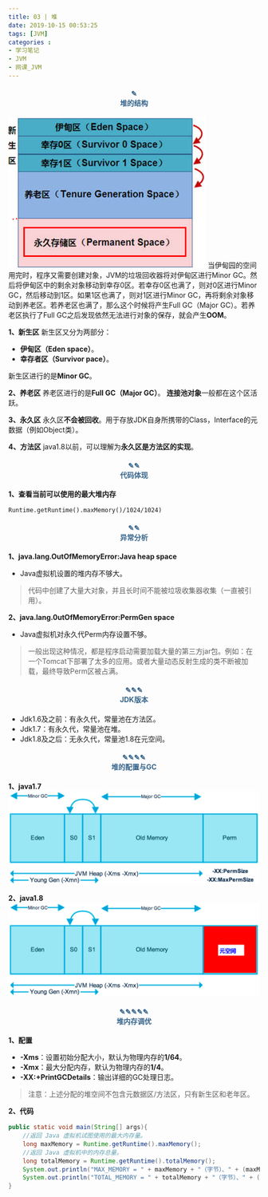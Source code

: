 ```yaml
---
title: 03 | 堆
date: 2019-10-15 00:53:25
tags: [JVM]
categories :
- 学习笔记
- JVM
- 网课_JVM
---
```


#### <center><font color = "#36648B">✎</font><br/><font color = "#36648B">堆的结构</font></center>

![](网课_JVM_03_堆\堆结构.png)
当伊甸园的空间用完时，程序又需要创建对象，JVM的垃圾回收器将对伊甸区进行Minor GC。然后将伊甸区中的剩余对象移动到幸存0区。若幸存0区也满了，则对0区进行Minor GC，然后移动到1区。如果1区也满了，则对1区进行Minor GC，再将剩余对象移动到养老区。若养老区也满了，那么这个时候将产生Full GC（Major GC）。若养老区执行了Full GC之后发现依然无法进行对象的保存，就会产生**OOM**。

**1、新生区**
新生区又分为两部分：
- **伊甸区（Eden space）**。
- **幸存者区（Survivor pace）**。

新生区进行的是**Minor GC**。

**2、养老区**
养老区进行的是**Full GC（Major GC）**。
**连接池对象**一般都在这个区活跃。

**3、永久区**
永久区**不会被回收**。用于存放JDK自身所携带的Class，Interface的元数据（例如Object类）。


**4、方法区**
java1.8以前，可以理解为**永久区是方法区的实现**。



#### <center><font color = "#36648B">✎✎</font><br/><font color = "#36648B">代码体现</font></center>

**1、查看当前可以使用的最大堆内存**
```
Runtime.getRuntime().maxMemory()/1024/1024)
```


#### <center><font color = "#36648B">✎✎</font><br/><font color = "#36648B">异常分析</font></center>
**1、java.lang.OutOfMemoryError:Java heap space**
- Java虚拟机设置的堆内存不够大。
> 代码中创建了大量大对象，并且长时间不能被垃圾收集器收集（一直被引用）。

**2、java.lang.0utOfMemoryError:PermGen space**
- Java虚拟机对永久代Perm内存设置不够。
> 一般出现这种情况，都是程序启动需要加载大量的第三方jar包。例如：在一个Tomcat下部署了太多的应用。或者大量动态反射生成的类不断被加载，最终导致Perm区被占满。

#### <center><font color = "#36648B">✎✎✎</font><br/><font color = "#36648B">JDK版本</font></center>
- Jdk1.6及之前：有永久代，常量池在方法区。
- Jdk1.7：有永久代，常量池在堆。
- Jdk1.8及之后：无永久代，常量池1.8在元空间。

#### <center><font color = "#36648B">✎✎✎✎</font><br/><font color = "#36648B">堆的配置与GC</font></center>
**1、java1.7**
![](网课_JVM_03_堆\堆的配置与GC1.png)

**2、java1.8**
![](网课_JVM_03_堆\堆的配置与GC2.png)



#### <center><font color = "#36648B">✎✎✎✎✎</font><br/><font color = "#36648B">堆内存调优</font></center>
**1、配置**
- **-Xms**：设置初始分配大小，默认为物理内存的**1/64**。
- **-Xmx**：最大分配内存，默认为物理内存的**1/4**。
- **-XX:+PrintGCDetails**：输出详细的GC处理日志。
> 注意：上述分配的堆空间不包含元数据区/方法区，只有新生区和老年区。

**2、代码**
```java
public static void main(String[] args){
    //返回 Java 虚拟机试图使用的最大内存量。
    long maxMemory = Runtime.getRuntime().maxMemory();
    //返回 Java 虚拟机中的内存总量。
    long totalMemory = Runtime.getRuntime().totalMemory();
    System.out.println("MAX_MEMORY = " + maxMemory + "（字节）、" + (maxMemory / (double)1024 / 1024) + "MB");
    System.out.println("TOTAL_MEMORY = " + totalMemory + "（字节）、" + (totalMemory / (double)1024 / 1024) + "MB");
}
```




